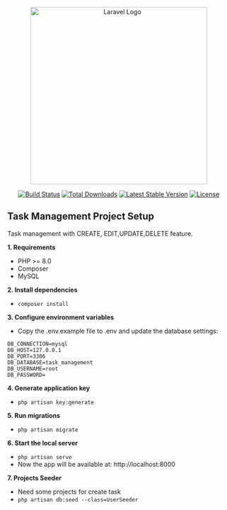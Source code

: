 <p align="center"><a href="https://laravel.com" target="_blank"><img src="https://raw.githubusercontent.com/laravel/art/master/logo-lockup/5%20SVG/2%20CMYK/1%20Full%20Color/laravel-logolockup-cmyk-red.svg" width="400" alt="Laravel Logo"></a></p>

<p align="center">
<a href="https://github.com/laravel/framework/actions"><img src="https://github.com/laravel/framework/workflows/tests/badge.svg" alt="Build Status"></a>
<a href="https://packagist.org/packages/laravel/framework"><img src="https://img.shields.io/packagist/dt/laravel/framework" alt="Total Downloads"></a>
<a href="https://packagist.org/packages/laravel/framework"><img src="https://img.shields.io/packagist/v/laravel/framework" alt="Latest Stable Version"></a>
<a href="https://packagist.org/packages/laravel/framework"><img src="https://img.shields.io/packagist/l/laravel/framework" alt="License"></a>
</p>

## Task Management Project Setup
Task management with CREATE, EDIT,UPDATE,DELETE feature. 

**1. Requirements**
- PHP >= 8.0
- Composer
- MySQL


**2. Install dependencies**
- ```composer install```

**3. Configure environment variables**
 - Copy the .env.example file to .env and update the database settings:

```
DB_CONNECTION=mysql
DB_HOST=127.0.0.1
DB_PORT=3306
DB_DATABASE=task_management
DB_USERNAME=root
DB_PASSWORD=
```

**4. Generate application key**
- ```php artisan key:generate```

**5. Run migrations**
- ```php artisan migrate```

**6. Start the local server**
- ```php artisan serve```
- Now the app will be available at: http://localhost:8000

**7. Projects Seeder**
- Need some projects for create task
- ```php artisan db:seed --class=UserSeeder```